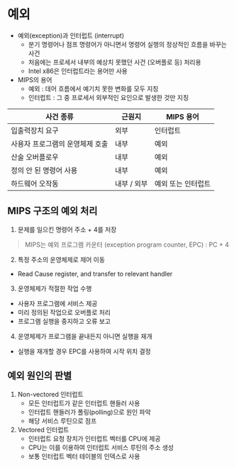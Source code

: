 # 예외
* 예외(exception)과 인터럽트 (interrupt)
  * 분기 명령어나 점프 명령어가 아니면서 명령어 실행의 정상적인 흐름을 바꾸는 사건
  * 처음에는 프로세서 내부의 예상치 못했던 사건 (오버플로 등) 처리용
  * Intel x86은 인터럽트라는 용어만 사용
* MIPS의 용어
  * 예외 : 데어 흐름에서 예기치 못한 변화를 모두 지칭
  * 인터럽트 : 그 중 프로세서 외부적인 요인으로 발생한 것만 지칭

| 사건 종류 | 근원지 | MIPS 용어 |
| ----- | ----- | ----- |
| 입출력장치 요구 | 외부 | 인터럽트 |
| 사용자 프로그램의 운영체제 호출 | 내부 | 예외 |
| 산술 오버플로우 | 내부 | 예외 |
| 정의 안 된 명령어 사용 | 내부 | 예외 |
| 하드웨어 오작동 | 내부 / 외부 | 예외 또는 인터럽트 | 

## MIPS 구조의 예외 처리
1. 문제를 일으킨 명령어 주소 + 4를 저장
> MIPS는 예외 프로그램 카운터 (exception program counter, EPC) : PC + 4
2. 특정 주소의 운영체제로 제어 이동
* Read Cause register, and transfer to relevant handler

3. 운영체제가 적절한 작업 수행
* 사용자 프로그램에 서비스 제공
* 미리 정의된 작업으로 오버플로 처리
* 프로그램 실행을 중지하고 오류 보고
4. 운영체제가 프로그램을 끝내든지 아니면 실행을 재개
* 실행을 재개할 경우 EPC를 사용하여 시작 위치 결정

## 예외 원인의 판별
1. Non-vectored 인터럽트
   * 모든 인터럽트가 같은 인터럽트 핸들러 사용
   * 인터럽트 핸들러가 폴링(polling)으로 원인 파악
   * 해당 서비스 루틴으로 점프
2. Vectored 인터럽트
   * 인터럽트 요청 장치가 인터럽트 벡터를 CPU에 제공
   * CPU는 이를 이용하여 인터럽트 서비스 루틴의 주소 생성
   * 보통 인터럽트 벡터 테이블의 인덱스로 사용